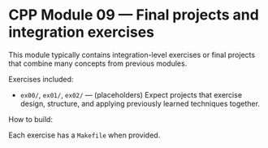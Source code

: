 # CPP Module 09 — Final projects and integration exercises

This module typically contains integration-level exercises or final projects that combine many concepts from previous modules.

Exercises included:

- `ex00/`, `ex01/`, `ex02/` — (placeholders) Expect projects that exercise design, structure, and applying previously learned techniques together.

How to build:

Each exercise has a `Makefile` when provided.
